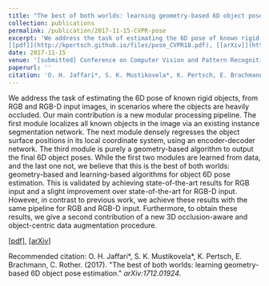 ```yaml
---
title: "The best of both worlds: learning geometry-based 6D object pose estimation"
collection: publications
permalink: /publication/2017-11-15-CVPR-pose
excerpt: 'We address the task of estimating the 6D pose of known rigid objects, from RGB and RGB-D input images, in scenarios where the objects are heavily occluded. Our main contribution is a new modular processing pipeline. The first module localizes all known objects in the image via an existing instance segmentation network. The next module densely regresses the object surface positions in its local coordinate system, using an encoder-decoder network. The third module is purely a geometry-based algorithm to output the final 6D object poses. While the first two modules are learned from data, and the last one not, we believe that this is the best of both worlds: geometry-based and learning-based algorithms for object 6D pose estimation. This is validated by achieving state-of-the-art results for RGB input and a slight improvement over state-of-the-art for RGB-D input. However, in contrast to previous work, we achieve these results with the same pipeline for RGB and RGB-D input. Furthermore, to obtain these results, we give a second contribution of a new 3D occlusion-aware and object-centric data augmentation procedure.
[[pdf]](http://kpertsch.github.io/files/pose_CVPR18.pdf), [[arXiv]](https://arxiv.org/abs/1712.01924)'
date: 2017-11-15
venue: '[submitted] Conference on Computer Vision and Pattern Recognition (CVPR) 2018'
paperurl: ''
citation: 'O. H. Jaffari*, S. K. Mustikovela*, K. Pertsch, E. Brachmann, C. Rother. (2017). &quot;The best of both worlds: learning geometry-based 6D object pose estimation.&quot; <i>arXiv:1712.01924</i>.'
---
```

We address the task of estimating the 6D pose of known rigid objects, from RGB and RGB-D input images, in scenarios where the objects are heavily occluded. Our main contribution is a new modular processing pipeline. The first module localizes all known objects in the image via an existing instance segmentation network. The next module densely regresses the object surface positions in its local coordinate system, using an encoder-decoder network. The third module is purely a geometry-based algorithm to output the final 6D object poses. While the first two modules are learned from data, and the last one not, we believe that this is the best of both worlds: geometry-based and learning-based algorithms for object 6D pose estimation. This is validated by achieving state-of-the-art results for RGB input and a slight improvement over state-of-the-art for RGB-D input. However, in contrast to previous work, we achieve these results with the same pipeline for RGB and RGB-D input. Furthermore, to obtain these results, we give a second contribution of a new 3D occlusion-aware and object-centric data augmentation procedure.

[[pdf]](http://kpertsch.github.io/files/pose_CVPR18.pdf), [[arXiv]](https://arxiv.org/abs/1712.01924)

Recommended citation: O. H. Jaffari*, S. K. Mustikovela*, K. Pertsch, E. Brachmann, C. Rother. (2017). "The best of both worlds: learning geometry-based 6D object pose estimation." <i>arXiv:1712.01924</i>.